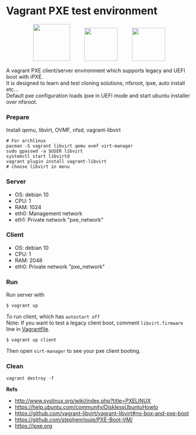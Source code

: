 # Vagrant PXE test environment

<p align="center">
<img src="https://upload.wikimedia.org/wikipedia/commons/thumb/8/87/Vagrant.png/394px-Vagrant.png" width="100" />&nbsp;&nbsp;&nbsp;&nbsp;&nbsp;&nbsp;&nbsp;&nbsp;&nbsp;&nbsp;<img src="https://ipxe.org/_media/logos/ipxe-small.png" width="90" />&nbsp;&nbsp;&nbsp;&nbsp;&nbsp;&nbsp;&nbsp;&nbsp;&nbsp;&nbsp;<img src="https://upload.wikimedia.org/wikipedia/commons/thumb/a/ab/Logo-ubuntu_cof-orange-hex.svg/240px-Logo-ubuntu_cof-orange-hex.svg.png" width="90" />
</p>

A vagrant PXE client/server environment which supports legacy and UEFI boot with iPXE.  
It is designed to learn and test cloning solutions, nfsroot, ipxe, auto install etc...  
Default pxe configuration loads ipxe in UEFI mode and start ubuntu installer over nfsroot.  

### Prepare

Install qemu, libvirt, OVMF, nfsd, vagrant-libvirt
```
# For archlinux
pacman -S vagrant libvirt qemu ovmf virt-manager
sudo gpasswd -a $USER libvirt
systemctl start libvirtd
vagrant plugin install vagrant-libvirt
# choose libvirt in menu
```

### Server

- OS: debian 10  
- CPU: 1  
- RAM: 1024  
- eth0: Management network  
- eth1: Private network "pxe_network"  

### Client

- OS: debian 10  
- CPU: 1  
- RAM: 2048  
- eth0: Private network "pxe_network"  

### Run

Run server with
```
$ vagrant up
```

To run client, which has ``autostart off``  
Note: If you want to test a legacy client boot, comment ``libvirt.firmware`` line in [Vagrantfile](Vagrantfile).
```
$ vagrant up client
```
Then open ``virt-manager`` to see your pxe client booting.

### Clean
```
vagrant destroy -f
```

**Refs**

- http://www.syslinux.org/wiki/index.php?title=PXELINUX
- https://help.ubuntu.com/community/DisklessUbuntuHowto
- https://github.com/vagrant-libvirt/vagrant-libvirt#no-box-and-pxe-boot
- https://github.com/stephenrlouie/PXE-Boot-VM/  
- https://ipxe.org
